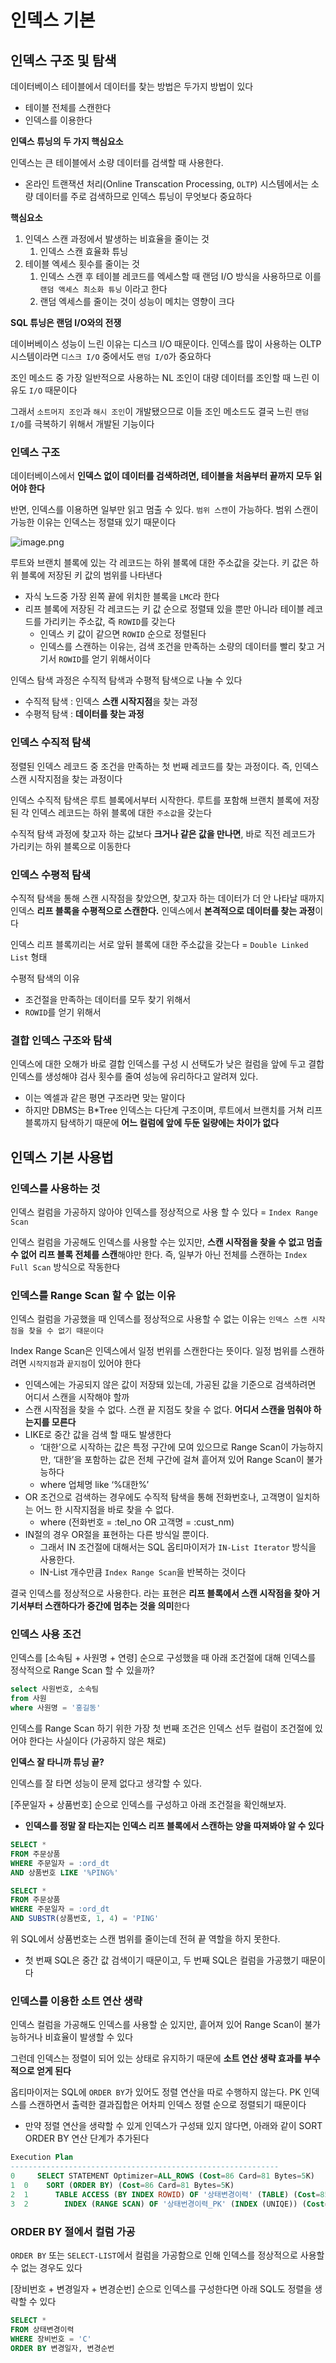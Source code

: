 # 인덱스 기본
## 인덱스 구조 및 탐색

데이터베이스 테이블에서 데이터를 찾는 방법은 두가지 방법이 있다

- 테이블 전체를 스캔한다
- 인덱스를 이용한다

**인덱스 튜닝의 두 가지 핵심요소**

인덱스는 큰 테이블에서 소량 데이터를 검색할 때 사용한다.

- 온라인 트랜잭션 처리(Online Transcation Processing, `OLTP`) 시스템에서는 소량 데이터를 주로 검색하므로 인덱스 튜닝이 무엇보다 중요하다

**핵심요소**

1. 인덱스 스캔 과정에서 발생하는 비효율을 줄이는 것
    1. 인덱스 스캔 효율화 튜닝
2. 테이블 엑세스 횟수를 줄이는 것
    1. 인덱스 스캔 후 테이블 레코드를 엑세스할 때 랜덤 I/O 방식을 사용하므로 이를 `랜덤 액세스 최소화 튜닝` 이라고 한다
    2. 랜덤 엑세스를 줄이는 것이 성능이 메치는 영향이 크다

**SQL 튜닝은 랜덤 I/O와의 전쟁**

데이버베이스 성능이 느린 이유는 디스크 I/O 때문이다. 인덱스를 많이 사용하는 OLTP 시스템이라면 `디스크 I/O` 중에서도 `랜덤 I/O`가 중요하다

조인 메소드 중 가장 일반적으로 사용하는 NL 조인이 대량 데이터를 조인할 때 느린 이유도 `I/O` 때문이다

그래서 `소트머지 조인`과 `해시 조인`이 개발됐으므로 이들 조인 메소드도 결국 느린 `랜덤 I/O`를 극복하기 위해서 개발된 기능이다

### 인덱스 구조

데이터베이스에서 **인덱스 없이 데이터를 검색하려면, 테이블을 처음부터 끝까지 모두 읽어야 한다**

반면, 인덱스를 이용하면 일부만 읽고 멈출 수 있다. `범위 스캔`이 가능하다. 범위 스캔이 가능한 이유는 인덱스는 정렬돼 있기 때문이다

![image.png](/assets/img/chapter2/database/sql_tuning/sql_tuning_2_1.png)

루트와 브랜치 블록에 있는 각 레코드는 하위 블록에 대한 주소값을 갖는다. 키 값은 하위 블록에 저장된 키 값의 범위를 나타낸다

- 자식 노드중 가장 왼쪽 끝에 위치한 블록을 `LMC`라 한다
- 리프 블록에 저장된 각 레코드는 키 값 순으로 정렬돼 있을 뿐만 아니라 테이블 레코드를 가리키는 주소값, 즉 `ROWID`를 갖는다
    - 인덱스 키 값이 같으면 `ROWID` 순으로 정렬된다
    - 인덱스를 스캔하는 이유는, 검색 조건을 만족하는 소량의 데이터를 빨리 찾고 거기서 `ROWID`를 얻기 위해서이다

인덱스 탐색 과정은 수직적 탐색과 수평적 탐색으로 나눌 수 있다

- 수직적 탐색 : 인덱스 **스캔 시작지점**을 찾는 과정
- 수평적 탐색 : **데이터를 찾는 과정**

### 인덱스 수직적 탐색

정렬된 인덱스 레코드 중 조건을 만족하는 첫 번째 레코드를 찾는 과정이다. 즉, 인덱스 스캔 시작지점을 찾는 과정이다

인덱스 수직적 탐색은 루트 블록에서부터 시작한다. 루트를 포함해 브랜치 블록에 저장된 각 인덱스 레코드는 하위 블록에 대한 `주소값`을 갖는다

수직적 탐색 과정에 찾고자 하는 값보다 **크거나 같은 값을 만나면**, 바로 직전 레코드가 가리키는 하위 블록으로 이동한다

### 인덱스 수평적 탐색

수직적 탐색을 통해 스캔 시작점을 찾았으면, 찾고자 하는 데이터가 더 안 나타날 때까지 인덱스 **리프 블록을 수평적으로 스캔한다.** 인덱스에서 **본격적으로 데이터를 찾는 과정**이다

인덱스 리프 블록끼리는 서로 앞뒤 블록에 대한 주소값을 갖는다 = `Double Linked List` 형태

수평적 탐색의 이유

- 조건절을 만족하는 데이터를 모두 찾기 위해서
- `ROWID`를 얻기 위해서

### 결합 인덱스 구조와 탐색

인덱스에 대한 오해가 바로 결합 인덱스를 구성 시 선택도가 낮은 컬럼을 앞에 두고 결합 인덱스를 생성해야 검사 횟수를 줄여 성능에 유리하다고 알려져 있다.

- 이는 엑셀과 같은 평면 구조라면 맞는 말이다
- 하지만 DBMS는 B*Tree 인덱스는 다단계 구조이며, 루트에서 브랜치를 거쳐 리프 블록까지 탐색하기 때문에 **어느 컬럼에 앞에 두둔 일량에는 차이가 없다**

## 인덱스 기본 사용법

### 인덱스를 사용하는 것

인덱스 컬럼을 가공하지 않아야 인덱스를 정상적으로 사용 할 수 있다 = `Index Range Scan`

인덱스 컬럼을 가공해도 인덱스를 사용할 수는 있지만, **스캔 시작점을 찾을 수 없고 멈출 수 없어 리프 블록 전체를 스캔**해야만 한다. 즉, 일부가 아닌 전체를 스캔하는 `Index Full Scan` 방식으로 작동한다

### 인덱스를 Range Scan 할 수 없는 이유

인덱스 컬럼을 가공했을 때 인덱스를 정상적으로 사용할 수 없는 이유는 `인덱스 스캔 시작점을 찾을 수 없기 때문이다`

Index Range Scan은 인덱스에서 일정 번위를 스캔한다는 뜻이다. 일정 범위를 스캔하려면 `시작지점`과 `끝지점`이 있어야 한다

- 인덱스에는 가공되지 않은 값이 저장돼 있는데, 가공된 값을 기준으로 검색하려면 어디서 스캔을 시작해야 할까
- 스캔 시작점을 찾을 수 없다. 스캔 끝 지점도 찾을 수 없다. **어디서 스캔을 멈춰야 하는지를 모른다**
- LIKE로 중간 값을 검색 할 때도 발생한다
    - ‘대한’으로 시작하는 값은 특정 구간에 모여 있으므로 Range Scan이 가능하지만, ‘대한’을 포함하는 값은 전체 구간에 걸쳐 흩어져 있어 Range Scan이 불가능하다
    - where 업체명 like ‘%대한%’
- OR 조건으로 검색하는 경우에도 수직적 탐색을 통해 전화번호나, 고객명이 일치하는 어느 한 시작지점을 바로 찾을 수 없다.
    - where (전화번호 = :tel_no OR 고객명 = :cust_nm)
- IN절의 경우 OR절을 표현하는 다른 방식일 뿐이다.
    - 그래서 IN 조건절에 대해서는 SQL 옵티마이저가 `IN-List Iterator` 방식을 사용한다.
    - IN-List 개수만큼 `Index Range Scan`을 반복하는 것이다

결국 인덱스를 정상적으로 사용한다. 라는 표현은 **리프 블록에서 스캔 시작점을 찾아 거기서부터 스캔하다가 중간에 멈추는 것을 의미**한다

### 인덱스 사용 조건

인덱스를 [소속팀 + 사원명 + 연령] 순으로 구성했을 때 아래 조건절에 대해 인덱스를 정삭적으로 Range Scan 할 수 있을까?

```sql
select 사원번호, 소속팀
from 사원
where 사원명 = '홍길동'
```

인덱스를 Range Scan 하기 위한 가장 첫 번째 조건은 인덱스 선두 컬럼이 조건절에 있어야 한다는 사실이다 (가공하지 않은 채로)

**인덱스 잘 타니까 튜닝 끝?**

인덱스를 잘 타면 성능이 문제 없다고 생각할 수 있다.

[주문일자 + 상품번호] 순으로 인덱스를 구성하고 아래 조건절을 확인해보자.

- **인덱스를 정말 잘 타는지는 인덱스 리프 블록에서 스캔하는 양을 따져봐야 알 수 있다**

```sql
SELECT * 
FROM 주문상품
WHERE 주문일자 = :ord_dt
AND 상품번호 LIKE '%PING%'

SELECT * 
FROM 주문상품
WHERE 주문일자 = :ord_dt
AND SUBSTR(상품번호, 1, 4) = 'PING'
```

위 SQL에서 상품번호는 스캔 범위를 줄이는데 전혀 끝 역할을 하지 못한다.

- 첫 번째 SQL은 중간 값 검색이기 때문이고, 두 번째 SQL은 컬럼을 가공했기 때문이다

### 인덱스를 이용한 소트 연산 생략

인덱스 컬럼을 가공해도 인덱스를 사용할 순 있지만, 흩어져 있어 Range Scan이 불가능하거나 비효율이 발생할 수 있다

그런데 인덱스는 정렬이 되어 있는 상태로 유지하기 때문에 **소트 연산 생략 효과를 부수적으로 얻게 된다**

옵티마이저는 SQL에 `ORDER BY`가 있어도 정렬 연산을 따로 수행하지 않는다. PK 인덱스를 스캔하면서 출력한 결과집합은 어차피 인덱스 정렬 순으로 정렬되기 때문이다

- 만약 정렬 연산을 생략할 수 있게 인덱스가 구성돼 있지 않다면, 아래와 같이 SORT ORDER BY 연산 단계가 추가된다

```sql
Execution Plan
------------------------------------------------------------
0     SELECT STATEMENT Optimizer=ALL_ROWS (Cost=86 Card=81 Bytes=5K)
1  0    SORT (ORDER BY) (Cost=86 Card=81 Bytes=5K)
2  1      TABLE ACCESS (BY INDEX ROWID) OF '상태변경이력' (TABLE) (Cost=85 ...)
3  2        INDEX (RANGE SCAN) OF '상태번경이력_PK' (INDEX (UNIQE)) (Cost=3 ...)
```

### ORDER BY 절에서 컬럼 가공

`ORDER BY` 또는 `SELECT-LIST`에서 컬럼을 가공함으로 인해 인덱스를 정상적으로 사용할 수 없는 경우도 있다

[장비번호 + 변경일자 + 변경순번] 순으로 인덱스를 구성한다면 아래 SQL도 정렬을 생략할 수 있다

```sql
SELECT *
FROM 상태변경이력
WHERE 장비번호 = 'C'
ORDER BY 변경일자, 변경순번
```